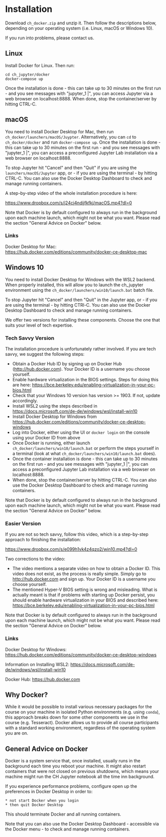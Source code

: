 # Installation

Download `ch_docker.zip` and unzip it. Then follow the descriptions below, depending on your operating system (i.e. Linux, macOS or Windows 10).

If you run into problems, please contact us.

## Linux

Install Docker for Linux. Then run:

```
cd ch_jupyter/docker
docker-compose up
```

Once the installation is done - this can take up to 30 minutes on the first run - and you see messages with "jupyter_1  |", you can access Jupyter via a web browser on localhost:8888. When done, stop the container/server by hitting CTRL-C.


## macOS

You need to install Docker Desktop for Mac, then run `ch_docker/launchers/macOS/Juypter`. Alternatively, you can `cd` to `ch_docker/docker` and run `docker-compose up`. Once the installation is done - this can take up to 30 minutes on the first run - and you see messages with "jupyter_1  |", you can access a preconfigured Jupyter Lab installation via a web browser on localhost:8888. 

To stop Jupyter hit "Cancel" and then "Quit" if you are using the `launchers/macOS/Jupyter` app, or - if you are using the terminal - by hitting CTRL-C. You can also use the Docker Desktop Dashboard to check and manage running containers.

A step-by-step video of the whole installation procedure is here:

https://www.dropbox.com/s/j24cj4ndijfkfkj/macOS.mp4?dl=0

Note that Docker is by default configured to always run in the background upon each machine launch, which might not be what you want. Please read the section "General Advice on Docker" below.

### Links

Docker Desktop for Mac:
https://hub.docker.com/editions/community/docker-ce-desktop-mac




## Windows 10

You need to install Docker Desktop for Windows with the WSL2 backend. When properly installed, this will allow you to launch the ch_jupyter environment using the `ch_docker/launchers/win10/launch.bat` batch file. 


To stop Jupyter hit "Cancel" and then "Quit" in the Jupyter app, or - if you are using the terminal - by hitting CTRl-C. You can also use the Docker Desktop Dashboard to check and manage running containers.


We offer two versions for installing these components. Choose the one that suits your level of tech expertise.

### Tech Savvy Version

The installation procedure is unfortunately rather involved. If you are tech savvy, we suggest the following steps:

* Obtain a Docker Hub ID by signing up on Docker Hub (http://hub.docker.com). Your Docker ID is a username you choose yourself.
* Enable hardware virtualization in the BIOS settings. Steps for doing this are here: https://bce.berkeley.edu/enabling-virtualization-in-your-pc-bios.html
* Check that your Windows 10 version has version >= 1903. If not, update accordingly.
* Install WSL2 using the steps described in https://docs.microsoft.com/de-de/windows/wsl/install-win10
* Install Docker Desktop for Windows from https://hub.docker.com/editions/community/docker-ce-desktop-windows 
* Log into Docker, either using the UI or `docker login` on the console using your Docker ID from above
* Once Docker is running, either launch `ch_docker/launchers/win10/launch.bat` or perform the steps yourself in a terminal (look at what `ch_docker/launchers/win10/launch.bat` does).
* Once the container installation is done - this can take up to 30 minutes on the first run - and you see messages with "jupyter_1  |", you can access a preconfigured Jupyter Lab installation via a web browser on localhost:8888. 
* When done, stop the container/server by hitting CTRL-C. You can also use the Docker Desktop Dashboard to check and manage running containers.

Note that Docker is by default configured to always run in the background upon each machine launch, which might not be what you want. Please read the section "General Advice on Docker" below.

### Easier Version

If you are not so tech savvy, follow this video, which is a step-by-step approach to finishing the installation:

https://www.dropbox.com/s/e099h1vk4z4qzo2/win10.mp4?dl=0

Two corrections to the video:

* The video mentions a separate video on how to obtain a Docker ID. This video does not exist, as the process is really simple. Simply go to http://hub.docker.com and sign up. Your Docker ID is a username you choose yourself.
* The mentioned Hyper-V BIOS setting is wrong and misleading. What is actually meant is that if problems with starting up Docker persist, you should enable hardware virtualization in your BIOS and described here: https://bce.berkeley.edu/enabling-virtualization-in-your-pc-bios.html

Note that Docker is by default configured to always run in the background upon each machine launch, which might not be what you want. Please read the section "General Advice on Docker" below.

### Links

Docker Desktop for Windows:
https://hub.docker.com/editions/community/docker-ce-desktop-windows

Information on Installing WSL2: 
https://docs.microsoft.com/de-de/windows/wsl/install-win10

Docker Hub:
https://hub.docker.com


## Why Docker?

While it would be possible to install various necessary packages for the course on your machine in isolated Python environments (e.g. using `conda`), this approach breaks down for some other components we use in the course (e.g. Tesseract). Docker allows us to provide all course participants with a standard working environment, regardless of the operating system you are on.

## General Advice on Docker

Docker is a system service that, once installed, usually runs in the background each time you reboot your machine. It might also restart containers that were not closed on previous shutdowns, which means your machine might run the CH Jupyter notebook all the time inn background.

If you experience performance problems, configure open up the preferences in Docker Desktop in order to:

	* not start Docker when you login
	* then quit Docker Desktop

This should terminate Docker and all running containers.

Note that you can also use the Docker Desktop Dashboard - accessible via the Docker menu - to check and manage running containers.
